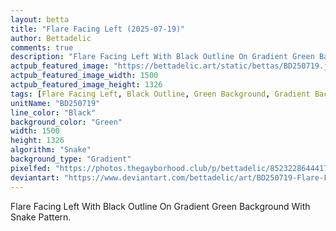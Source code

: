 ```yaml
---
layout: betta
title: "Flare Facing Left (2025-07-19)"
author: Bettadelic
comments: true
description: "Flare Facing Left With Black Outline On Gradient Green Background With Snake Pattern."
actpub_featured_image: "https://bettadelic.art/static/bettas/BD250719.jpg"
actpub_featured_image_width: 1500
actpub_featured_image_height: 1326
tags: [Flare Facing Left, Black Outline, Green Background, Gradient Background Pattern, Snake Pattern, July 2025]
unitName: "BD250719"
line_color: "Black"
background_color: "Green"
width: 1500
height: 1326
algorithm: "Snake"
background_type: "Gradient"
pixelfed: "https://photos.thegayborhood.club/p/bettadelic/852322864441763317"
deviantart: "https://www.deviantart.com/bettadelic/art/BD250719-Flare-Facing-Left-2025-07-19-1220207524"
---
```


Flare Facing Left With Black Outline On Gradient Green Background With Snake Pattern.
